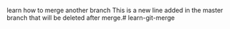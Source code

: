 learn how to merge another branch
This is a new line added in the master branch that will be deleted after merge.# learn-git-merge
